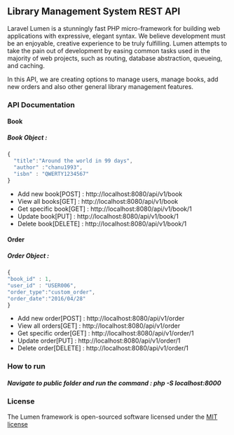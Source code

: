 ## Library Management System REST API

Laravel Lumen is a stunningly fast PHP micro-framework for building web applications with expressive, elegant syntax. We believe development must be an enjoyable, creative experience to be truly fulfilling. Lumen attempts to take the pain out of development by easing common tasks used in the majority of web projects, such as routing, database abstraction, queueing, and caching.

In this API, we are creating options to manage users, manage books, add new orders and also other general library management features.

### API Documentation

#### Book

##### Book Object : 
```javascript
{
  "title":"Around the world in 99 days",
  "author" :"chanu1993",
  "isbn" : "QWERTY1234567"
}
```

* Add new book[POST] : http://localhost:8080/api/v1/book
* View all books[GET] : http://localhost:8080/api/v1/book
* Get specific book[GET] : http://localhost:8080/api/v1/book/1
* Update book[PUT] : http://localhost:8080/api/v1/book/1
* Delete book[DELETE] : http://localhost:8080/api/v1/book/1

#### Order

##### Order Object : 
```javascript
{
"book_id" : 1,
"user_id" : "USER006",
"order_type":"custom_order",
"order_date":"2016/04/28"
}
```

* Add new order[POST] : http://localhost:8080/api/v1/order
* View all orders[GET] : http://localhost:8080/api/v1/order
* Get specific order[GET] : http://localhost:8080/api/v1/order/1
* Update order[PUT] : http://localhost:8080/api/v1/order/1
* Delete order[DELETE] : http://localhost:8080/api/v1/order/1

### How to run

##### Navigate to public folder and run the command : php -S localhost:8000

### License

The Lumen framework is open-sourced software licensed under the [MIT license](http://opensource.org/licenses/MIT)
